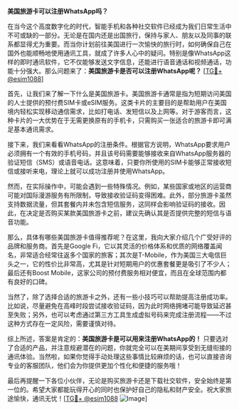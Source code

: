 **美国旅游卡可以注册WhatsApp吗？**

在当今这个高度数字化的时代，智能手机和各种社交软件已经成为我们日常生活中不可或缺的一部分。无论是在国内还是出国旅行，保持与家人、朋友以及同事的联系都显得尤为重要。而当你计划前往美国进行一次愉快的旅行时，如何确保自己在国外也能顺畅地使用通讯工具，就成了许多人心中的疑问。特别是像WhatsApp这样的即时通讯软件，它不仅能够发送文字信息，还能进行语音通话和视频通话，功能十分强大。那么问题来了：**美国旅游卡是否可以注册WhatsApp呢？** [[TG💪+ @esim1088](https://t.me/s/esim1088)]

首先，让我们来了解一下什么是美国旅游卡。美国旅游卡通常是指为短期访问美国的人士提供的预付费SIM卡或eSIM服务。这类卡片的主要目的是帮助用户在美国境内轻松实现移动通信需求，比如打电话、发短信以及上网等。对于游客而言，这种卡片的一大优势在于无需更换原有的手机卡，只需购买一张适合的旅游卡即可满足基本通讯需求。

接下来，我们来看看WhatsApp的注册条件。根据官方说明，WhatsApp要求用户必须拥有一个有效的手机号码，并且该号码需要能够接收来自WhatsApp服务器的验证短信（SMS）或语音电话。这意味着，只要你所使用的SIM卡能够正常接收短信或接听来电，理论上就可以成功注册并使用WhatsApp。

然而，在实际操作中，可能会遇到一些特殊情况。例如，某些国家或地区的运营商可能对国际漫游服务有所限制，导致接收验证码变得困难。此外，部分旅游卡虽然支持数据流量，但其套餐内并未包含短信服务，这同样会影响验证码的接收。因此，在决定是否购买某款美国旅游卡之前，建议先确认其是否提供完整的短信与语音功能。

那么，具体有哪些美国旅游卡值得推荐呢？在这里，我向大家介绍几个广受好评的品牌和服务商。首先是Google Fi，它以其灵活的价格体系和优质的网络覆盖闻名，非常适合经常往返多个国家的旅客；其次是T-Mobile，作为美国三大电信巨头之一，它的性价比非常高，尤其是针对短期用户的优惠套餐更是吸引了不少人；最后还有Boost Mobile，这家公司的预付费服务相对便宜，而且在全球范围内都有良好的口碑。

当然了，除了选择合适的旅游卡之外，还有一些小技巧可以帮助提高注册成功率。比如说，尽量避免在高峰时段尝试接收验证码，因为此时网络拥堵可能导致延迟甚至失败；另外，也可以考虑通过第三方工具生成虚拟号码来完成注册流程——不过这种方式存在一定风险，需要谨慎对待。

综上所述，答案是肯定的：**美国旅游卡是可以用来注册WhatsApp的！** 只要选对了合适的产品，并注意规避潜在的问题，你就完全可以在美期间享受到无缝衔接的通讯体验。当然啦，如果你觉得手动处理这些事情比较麻烦的话，也可以直接咨询专业的客服团队，他们会为你提供更加个性化和便捷的服务哦！

最后再提醒一下各位小伙伴，无论是购买旅游卡还是下载社交软件，安全始终是第一位的。希望大家都能玩得开心的同时也保护好自己的隐私和财产安全。祝大家旅途愉快，通讯无忧！[[TG💪+ @esim1088](https://t.me/s/esim1088) ![Image](https://i.postimg.cc/4NQfJmqS/Snipaste-2025-05-13-00-14-12.png)]